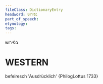 ```yaml
---
fileClass: DictionaryEntry
headword: בפֿירוש
part_of_speech: 
etymology: 
tags: 
---
```

בפֿירוש

WESTERN
========

befeiresch 'Ausdrücklich' {PhilogLottus 1733}